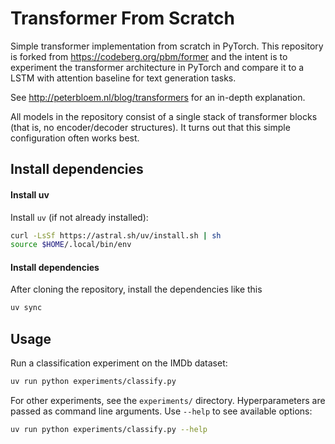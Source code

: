 # Transformer From Scratch

Simple transformer implementation from scratch in PyTorch. This repository is forked from https://codeberg.org/pbm/former and the intent is to experiment the transformer architecture in PyTorch and compare it to a LSTM with attention baseline for text generation tasks.

See http://peterbloem.nl/blog/transformers for an in-depth explanation.

All models in the repository consist of a single stack of transformer blocks (that is, no encoder/decoder structures). It turns out that this simple configuration often works best.

## Install dependencies
#### Install uv
Install `uv` (if not already installed):  
```bash
curl -LsSf https://astral.sh/uv/install.sh | sh
source $HOME/.local/bin/env
```

#### Install dependencies
After cloning the repository, install the dependencies like this
```bash
uv sync
```

## Usage

Run a classification experiment on the IMDb dataset:
```bash
uv run python experiments/classify.py
```

For other experiments, see the `experiments/` directory. Hyperparameters are passed as command line arguments. Use `--help` to see available options:
```bash
uv run python experiments/classify.py --help
```